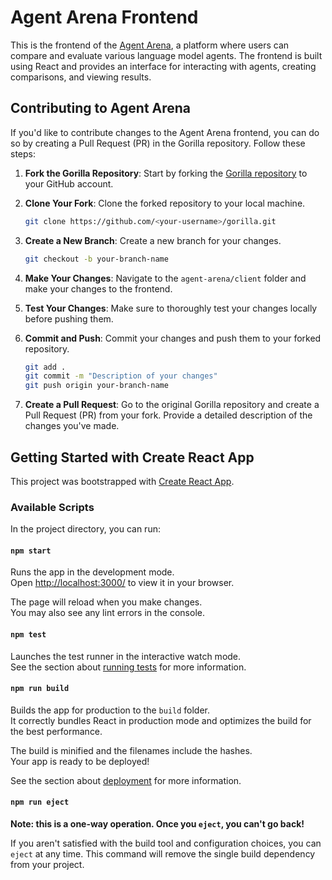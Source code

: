 
# Agent Arena Frontend

This is the frontend of the [Agent Arena](https://www.agent-arena.com/), a platform where users can compare and evaluate various language model agents. The frontend is built using React and provides an interface for interacting with agents, creating comparisons, and viewing results.

## Contributing to Agent Arena

If you'd like to contribute changes to the Agent Arena frontend, you can do so by creating a Pull Request (PR) in the Gorilla repository. Follow these steps:

1. **Fork the Gorilla Repository**: Start by forking the [Gorilla repository](https://github.com/ShishirPatil/gorilla) to your GitHub account.

2. **Clone Your Fork**: Clone the forked repository to your local machine.

   ```bash
   git clone https://github.com/<your-username>/gorilla.git
   ```

3. **Create a New Branch**: Create a new branch for your changes.

   ```bash
   git checkout -b your-branch-name
   ```

4. **Make Your Changes**: Navigate to the `agent-arena/client` folder and make your changes to the frontend.

5. **Test Your Changes**: Make sure to thoroughly test your changes locally before pushing them.

6. **Commit and Push**: Commit your changes and push them to your forked repository.

   ```bash
   git add .
   git commit -m "Description of your changes"
   git push origin your-branch-name
   ```

7. **Create a Pull Request**: Go to the original Gorilla repository and create a Pull Request (PR) from your fork. Provide a detailed description of the changes you've made.

## Getting Started with Create React App

This project was bootstrapped with [Create React App](https://github.com/facebook/create-react-app).

### Available Scripts

In the project directory, you can run:

#### `npm start`

Runs the app in the development mode.\
Open [http://localhost:3000/](http://localhost:3000/) to view it in your browser.

The page will reload when you make changes.\
You may also see any lint errors in the console.

#### `npm test`

Launches the test runner in the interactive watch mode.\
See the section about [running tests](https://facebook.github.io/create-react-app/docs/running-tests) for more information.

#### `npm run build`

Builds the app for production to the `build` folder.\
It correctly bundles React in production mode and optimizes the build for the best performance.

The build is minified and the filenames include the hashes.\
Your app is ready to be deployed!

See the section about [deployment](https://facebook.github.io/create-react-app/docs/deployment) for more information.

#### `npm run eject`

**Note: this is a one-way operation. Once you `eject`, you can't go back!**

If you aren't satisfied with the build tool and configuration choices, you can `eject` at any time. This command will remove the single build dependency from your project.


